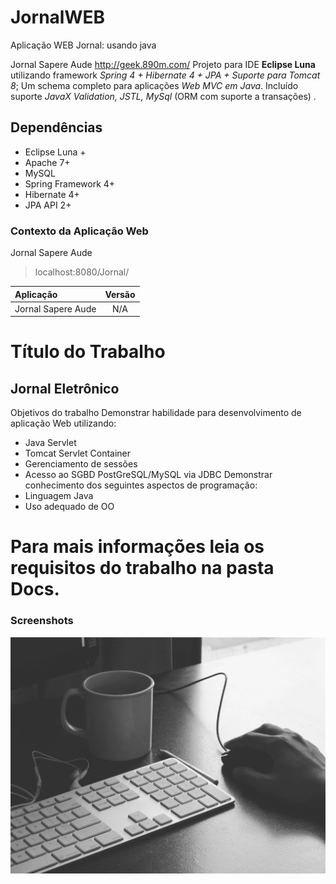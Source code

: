 # JornalWEB
Aplicação WEB Jornal: usando java

Jornal Sapere Aude  http://geek.890m.com/
Projeto para IDE **Eclipse Luna** utilizando framework *Spring 4 + Hibernate 4 + JPA + Suporte para Tomcat 8*; Um schema completo para aplicações *Web MVC em Java*. Incluído suporte *JavaX Validation, JSTL, MySql* (ORM com suporte a transações) .

## Dependências
- Eclipse Luna +
- Apache 7+
- MySQL
- Spring Framework 4+
- Hibernate 4+
- JPA API 2+

### Contexto da Aplicação Web
Jornal Sapere Aude
> localhost:8080/Jornal/

| Aplicação                     | Versão        |
| :---------------------------- |:-------------:|
| Jornal Sapere Aude            | N/A           |



# Título do Trabalho
## Jornal Eletrônico

Objetivos do trabalho
Demonstrar habilidade para desenvolvimento de aplicação Web utilizando:
- Java Servlet
- Tomcat Servlet Container
- Gerenciamento de sessões
- Acesso ao SGBD PostGreSQL/MySQL via JDBC
Demonstrar conhecimento dos seguintes aspectos de programação:
- Linguagem Java
- Uso adequado de OO

# Para mais informações leia os requisitos do trabalho na pasta Docs.

### Screenshots
![alt tag](https://raw.githubusercontent.com/crislanio/JornalWEB/master/WebContent/public/assets/images/cover-.jpg)

